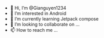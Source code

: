 - 👋 Hi, I’m @Gianguyen1234
- 👀 I’m interested in Android 
- 🌱 I’m currently learning Jetpack compose 
- 💞️ I’m looking to collaborate on ...
- 📫 How to reach me ...


<!---
Gianguyen1234/Gianguyen1234 is a ✨ special ✨ repository because its `README.md` (this file) appears on your GitHub profile.
You can click the Preview link to take a look at your changes.
--->
